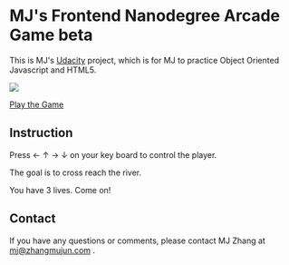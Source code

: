 MJ's Frontend Nanodegree Arcade Game beta
=========================================

This is MJ's [Udacity](https://www.udacity.com/) project, which is for MJ to practice Object Oriented Javascript and HTML5.

[![](images/char-boy.png)](https://mujunz.github.io/frontend-nanodegree-arcade-game/)

[Play the Game](https://mujunz.github.io/frontend-nanodegree-arcade-game/)

Instruction
-----------------

Press ← ↑ → ↓ on your key board to control the player.

The goal is to cross reach the river.

You have 3 lives. Come on!

Contact
-------------

If you have any questions or comments, please contact MJ Zhang at mj@zhangmujun.com .